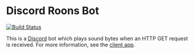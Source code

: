 # Discord Roons Bot
[![Build Status](https://travis-ci.org/MrBean355/discord-roons-bot.svg?branch=master)](https://github.com/MrBean355/admiralbulldog-sounds/wiki)

This is a [Discord](http://discordapp.com) bot which plays sound bytes when an HTTP GET request is received. For more information, see the [client app](https://github.com/MrBean355/admiralbulldog-sounds). 